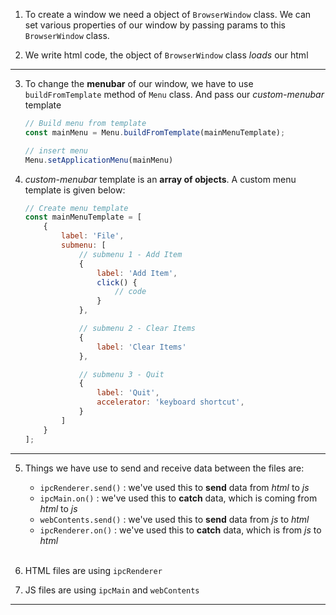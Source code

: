 1. To create a window we need a object of `BrowserWindow` class. We can set various properties of our window by passing params to this `BrowserWindow` class.

2. We write html code, the object of `BrowserWindow` class *loads* our html

---

3. To change the **menubar** of our window, we have to use `buildFromTemplate` method of `Menu` class. And pass our *custom-menubar* template

    ```js
    // Build menu from template
    const mainMenu = Menu.buildFromTemplate(mainMenuTemplate);

    // insert menu
    Menu.setApplicationMenu(mainMenu)
    ```

4. *custom-menubar* template is an **array of objects**. A custom menu template is given below:
    ```js
    // Create menu template
    const mainMenuTemplate = [
        {
            label: 'File',
            submenu: [
                // submenu 1 - Add Item
                {
                    label: 'Add Item',
                    click() {
                        // code
                    }
                },

                // submenu 2 - Clear Items
                {
                    label: 'Clear Items'
                },

                // submenu 3 - Quit
                {
                    label: 'Quit',
                    accelerator: 'keyboard shortcut',
                }
            ]
        }
    ];
    ```
---

5. Things we have use to send and receive data between the files are:
    - `ipcRenderer.send()` : we've used this to **send** data from *html* to *js*
    - `ipcMain.on()` : we've used this to **catch** data, which is coming from *html* to *js*
    - `webContents.send()` : we've used this to **send** data from *js* to *html*
    - `ipcRenderer.on()` : we've used this to **catch** data, which is from *js* to *html*

    <br>
6. HTML files are using `ipcRenderer` 
7. JS files are using `ipcMain` and `webContents`

---